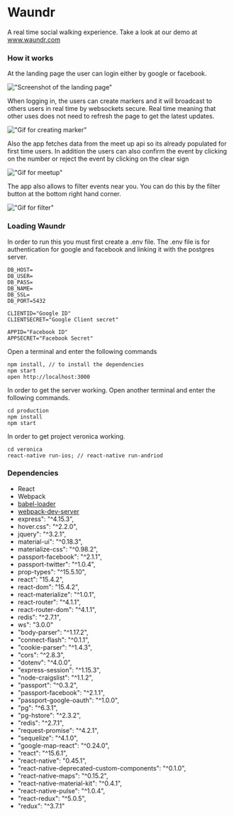 Waundr
=====================

A real time social walking experience. Take a look at our demo at www.waundr.com

### How it works

At the landing page the user can login either by google or facebook.

!["Screenshot of the landing page"](https://github.com/promilo/Waundr/blob/master/gif/login.png)

When logging in, the users can create markers and it will broadcast to others users in real time by websockets secure.
Real time meaning that other uses does not need to refresh the page to get the latest updates.

!["Gif for creating marker"](https://github.com/promilo/Waundr/blob/master/gif/Createmarkers.gif)

Also the app fetches data from the meet up api so its already populated for first time users.
In addition the users can also confirm the event by clicking on the number or reject the event by clicking on the clear sign

!["Gif for meetup"](https://github.com/promilo/Waundr/blob/master/gif/meetup.gif)

The app also allows to filter events near you. You can do this by the filter button at the bottom right hand corner.

!["Gif for filter"](https://github.com/promilo/Waundr/blob/master/gif/filter.gif)
### Loading Waundr

In order to run this you must first create a .env file.
The .env file is for authentication for google and facebook and linking it with the postgres server.

```
DB_HOST=
DB_USER=
DB_PASS=
DB_NAME=
DB_SSL=
DB_PORT=5432

CLIENTID="Google ID"
CLIENTSECRET="Google Client secret"

APPID="Facebook ID"
APPSECRET="Facebook Secret"

```

Open a terminal and enter the following commands

```
npm install, // to install the dependencies
npm start
open http://localhost:3000

```

In order to get the server working. Open another terminal and enter the following commands.

```
cd production
npm install
npm start
```
In order to get project veronica working.
```
cd veronica
react-native run-ios; // react-native run-andriod
```

### Dependencies

* React
* Webpack
* [babel-loader](https://github.com/babel/babel-loader)
* [webpack-dev-server](https://github.com/webpack/webpack-dev-server)
* express": "^4.15.3",
* hover.css": "^2.2.0",
* jquery": "^3.2.1",
* material-ui": "^0.18.3",
* materialize-css": "^0.98.2",
* passport-facebook": "^2.1.1",
* passport-twitter": "^1.0.4",
* prop-types": "^15.5.10",
* react": "15.4.2",
* react-dom": "15.4.2",
* react-materialize": "^1.0.1",
* react-router": "^4.1.1",
* react-router-dom": "^4.1.1",
* redis": "^2.7.1",
* ws": "3.0.0"
* "body-parser": "^1.17.2",
* "connect-flash": "^0.1.1",
* "cookie-parser": "^1.4.3",
* "cors": "^2.8.3",
* "dotenv": "^4.0.0",
* "express-session": "^1.15.3",
* "node-craigslist": "^1.1.2",
* "passport": "^0.3.2",
* "passport-facebook": "^2.1.1",
* "passport-google-oauth": "^1.0.0",
* "pg": "^6.3.1",
* "pg-hstore": "^2.3.2",
* "redis": "^2.7.1",
* "request-promise": "^4.2.1",
* "sequelize": "^4.1.0",
* "google-map-react": "^0.24.0",
* "react": "^15.6.1",
* "react-native": "0.45.1",
* "react-native-deprecated-custom-components": "^0.1.0",
* "react-native-maps": "^0.15.2",
* "react-native-material-kit": "^0.4.1",
* "react-native-pulse": "^1.0.4",
* "react-redux": "^5.0.5",
* "redux": "^3.7.1"
